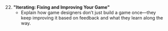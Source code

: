 22. **"Iterating: Fixing and Improving Your Game"**
    - Explain how game designers don’t just build a game once—they keep improving it based on feedback and what they learn along the way.